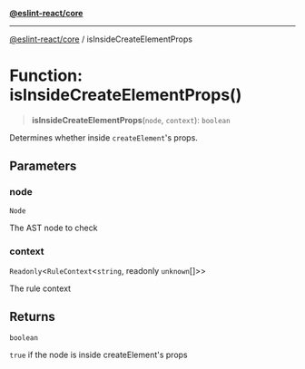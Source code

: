 [**@eslint-react/core**](../README.md)

***

[@eslint-react/core](../README.md) / isInsideCreateElementProps

# Function: isInsideCreateElementProps()

> **isInsideCreateElementProps**(`node`, `context`): `boolean`

Determines whether inside `createElement`'s props.

## Parameters

### node

`Node`

The AST node to check

### context

`Readonly`\<`RuleContext`\<`string`, readonly `unknown`[]\>\>

The rule context

## Returns

`boolean`

`true` if the node is inside createElement's props
